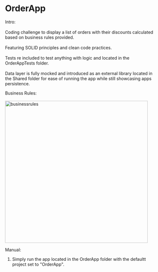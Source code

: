 # OrderApp

Intro:
<br/>
<br/>
Coding challenge to display a list of orders with their discounts calculated based on business rules provided.
<br/>
<br/>
Featuring SOLID principles and clean code practices.
<br/>
<br/>
Tests re included to test anything with logic and located in the OrderAppTests folder.
<br/>
<br/>
Data layer is fully mocked and introduced as an external library located in the Shared folder for ease of running the app while still showcasing apps persistence.

Business Rules:
<br/>
<br/>
<img width="469" alt="businessrules" src="https://github.com/user-attachments/assets/87ab4f32-7ac8-46ac-ad38-3fa941b1f44c" />

Manual:

1. Simply run the app located in the OrderApp folder with the defaultt project set to "OrderApp".
